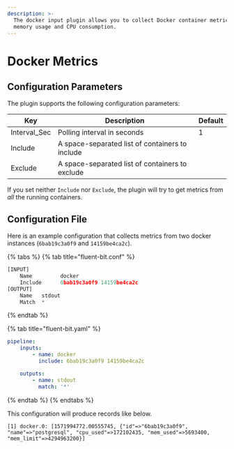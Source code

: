 ```yaml
---
description: >-
  The docker input plugin allows you to collect Docker container metrics such as
  memory usage and CPU consumption.
---
```


# Docker Metrics

## Configuration Parameters

The plugin supports the following configuration parameters:

| Key          | Description                                     | Default |
| ------------ | ----------------------------------------------- | ------- |
| Interval_Sec | Polling interval in seconds                     | 1       |
| Include      | A space-separated list of containers to include |         |
| Exclude      | A space-separated list of containers to exclude |         |

If you set neither `Include` nor `Exclude`, the plugin will try to get metrics from _all_ the running containers.

## Configuration File

Here is an example configuration that collects metrics from two docker instances (`6bab19c3a0f9` and `14159be4ca2c`).

{% tabs %}
{% tab title="fluent-bit.conf" %}
```python
[INPUT]
    Name         docker
    Include      6bab19c3a0f9 14159be4ca2c
[OUTPUT]
    Name   stdout
    Match  *
```
{% endtab %}

{% tab title="fluent-bit.yaml" %}
```yaml
pipeline:
    inputs:
        - name: docker
          include: 6bab19c3a0f9 14159be4ca2c

    outputs:
        - name: stdout
          match: '*'
```
{% endtab %}
{% endtabs %}

This configuration will produce records like below.

```
[1] docker.0: [1571994772.00555745, {"id"=>"6bab19c3a0f9", "name"=>"postgresql", "cpu_used"=>172102435, "mem_used"=>5693400, "mem_limit"=>4294963200}]
```
